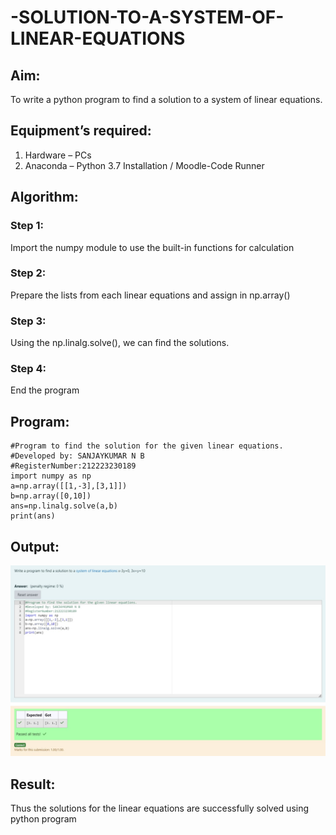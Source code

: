 # -SOLUTION-TO-A-SYSTEM-OF-LINEAR-EQUATIONS
## Aim:
To write a python program to find a solution to a system of linear equations.
## Equipment’s required:
1. 	Hardware – PCs
2. 	Anaconda – Python 3.7 Installation / Moodle-Code Runner
## Algorithm:
### Step 1: 
Import the numpy module to use the built-in functions for calculation
### Step 2: 
Prepare the lists from each linear equations and assign in np.array()
### Step 3: 
Using the np.linalg.solve(), we can find the solutions.
### Step 4: 
End the program
## Program:
```
#Program to find the solution for the given linear equations.
#Developed by: SANJAYKUMAR N B
#RegisterNumber:212223230189
import numpy as np
a=np.array([[1,-3],[3,1]])
b=np.array([0,10])
ans=np.linalg.solve(a,b)
print(ans)
```
## Output:
![alt text](<Screenshot 2024-04-10  16.20.5531.jpg>)

## Result: 
Thus the solutions for the linear equations are successfully solved using python program

